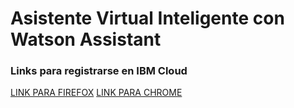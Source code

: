 # Asistente Virtual Inteligente con Watson Assistant

### Links para registrarse en IBM Cloud

<a href="https://ibm.biz/Bdz9DT">LINK PARA FIREFOX</a>
<a href="https://cloud.ibm.com/registration">LINK PARA CHROME</a>

